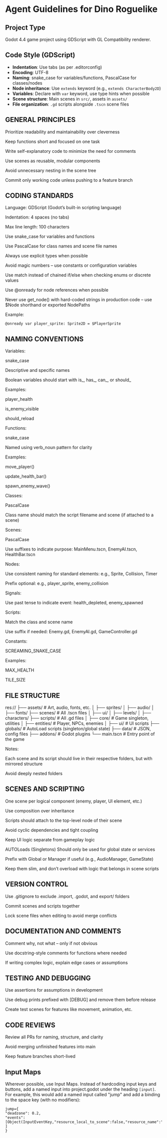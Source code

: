 # Agent Guidelines for Dino Roguelike

## Project Type
Godot 4.4 game project using GDScript with GL Compatibility renderer.

## Code Style (GDScript)
- **Indentation**: Use tabs (as per .editorconfig)
- **Encoding**: UTF-8
- **Naming**: snake_case for variables/functions, PascalCase for classes/nodes
- **Node inheritance**: Use `extends` keyword (e.g., `extends CharacterBody2D`)
- **Variables**: Declare with `var` keyword, use type hints when possible
- **Scene structure**: Main scenes in `src/`, assets in `assets/`
- **File organization**: `.gd` scripts alongside `.tscn` scene files

## GENERAL PRINCIPLES
Prioritize readability and maintainability over cleverness

Keep functions short and focused on one task

Write self-explanatory code to minimize the need for comments

Use scenes as reusable, modular components

Avoid unnecessary nesting in the scene tree

Commit only working code unless pushing to a feature branch

## CODING STANDARDS
Language: GDScript (Godot’s built-in scripting language)

Indentation: 4 spaces (no tabs)

Max line length: 100 characters

Use snake_case for variables and functions

Use PascalCase for class names and scene file names

Always use explicit types when possible

Avoid magic numbers – use constants or configuration variables

Use match instead of chained if/else when checking enums or discrete values

Use @onready for node references when possible

Never use get_node() with hard-coded strings in production code – use $Node shorthand or exported NodePaths

Example:

`@onready var player_sprite: Sprite2D = $PlayerSprite`

## NAMING CONVENTIONS
Variables:

snake_case

Descriptive and specific names

Boolean variables should start with is_, has_, can_, or should_

Examples:

player_health

is_enemy_visible

should_reload

Functions:

snake_case

Named using verb_noun pattern for clarity

Examples:

move_player()

update_health_bar()

spawn_enemy_wave()

Classes:

PascalCase

Class name should match the script filename and scene (if attached to a scene)

Scenes:

PascalCase

Use suffixes to indicate purpose: MainMenu.tscn, EnemyAI.tscn, HealthBar.tscn

Nodes:

Use consistent naming for standard elements: e.g., Sprite, Collision, Timer

Prefix optional: e.g., player_sprite, enemy_collision

Signals:

Use past tense to indicate event: health_depleted, enemy_spawned

Scripts:

Match the class and scene name

Use suffix if needed: Enemy.gd, EnemyAI.gd, GameController.gd

Constants:

SCREAMING_SNAKE_CASE

Examples:

MAX_HEALTH

TILE_SIZE

## FILE STRUCTURE
res://
├── assets/ # Art, audio, fonts, etc.
│ ├── sprites/
│ ├── audio/
│ ├── fonts/
├── scenes/ # All .tscn files
│ ├── ui/
│ ├── levels/
│ ├── characters/
├── scripts/ # All .gd files
│ ├── core/ # Game singleton, utilities
│ ├── entities/ # Player, NPCs, enemies
│ ├── ui/ # UI scripts
├── globals/ # AutoLoad scripts (singleton/global state)
├── data/ # JSON, config files
├── addons/ # Godot plugins
└── main.tscn # Entry point of the game

Notes:

Each scene and its script should live in their respective folders, but with mirrored structure

Avoid deeply nested folders

## SCENES AND SCRIPTING
One scene per logical component (enemy, player, UI element, etc.)

Use composition over inheritance

Scripts should attach to the top-level node of their scene

Avoid cyclic dependencies and tight coupling

Keep UI logic separate from gameplay logic

AUTOLoads (Singletons)
Should only be used for global state or services

Prefix with Global or Manager if useful (e.g., AudioManager, GameState)

Keep them slim, and don’t overload with logic that belongs in scene scripts

## VERSION CONTROL
Use .gitignore to exclude .import, .godot, and export/ folders

Commit scenes and scripts together

Lock scene files when editing to avoid merge conflicts

## DOCUMENTATION AND COMMENTS
Comment why, not what – only if not obvious

Use docstring-style comments for functions where needed

If writing complex logic, explain edge cases or assumptions

## TESTING AND DEBUGGING
Use assertions for assumptions in development

Use debug prints prefixed with [DEBUG] and remove them before release

Create test scenes for features like movement, animation, etc.

## CODE REVIEWS
Review all PRs for naming, structure, and clarity

Avoid merging unfinished features into main

Keep feature branches short-lived

## Input Maps

Wherever possible, use Input Maps. Instead of hardcoding input keys and buttons, add a named input into project.godot under the heading `[input]`. For example, this would add a named input called "jump" and add a binding to the space key (with no modifiers):
```
jump={
"deadzone": 0.2,
"events": [Object(InputEventKey,"resource_local_to_scene":false,"resource_name":"","device":-1,"window_id":0,"alt_pressed":false,"shift_pressed":false,"ctrl_pressed":false,"meta_pressed":false,"pressed":false,"keycode":0,"physical_keycode":32,"key_label":0,"unicode":32,"location":0,"echo":false,"script":null)
]
}
```

